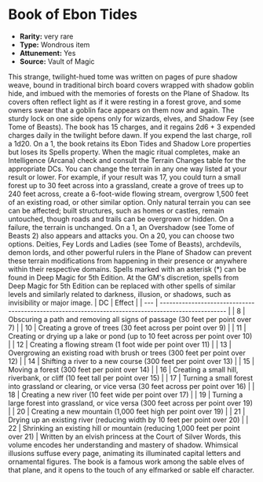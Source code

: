 
# Book of Ebon Tides

* **Rarity:** very rare
* **Type:** Wondrous item
* **Attunement:** Yes
* **Source:** Vault of Magic


This strange, twilight-hued tome was written on pages of pure shadow weave, bound in traditional birch board covers wrapped with shadow goblin hide, and imbued with the memories of forests on the Plane of Shadow. Its covers often reflect light as if it were resting in a forest grove, and some owners swear that a goblin face appears on them now and again. The sturdy lock on one side opens only for wizards, elves, and Shadow Fey (see Tome of Beasts). The book has 15 charges, and it regains 2d6 + 3 expended charges daily in the twilight before dawn. If you expend the last charge, roll a 1d20. On a 1, the book retains its Ebon Tides and Shadow Lore properties but loses its Spells property. When the magic ritual completes, make an Intelligence (Arcana) check and consult the Terrain Changes table for the appropriate DCs. You can change the terrain in any one way listed at your result or lower. For example, if your result was 17, you could turn a small forest up to 30 feet across into a grassland, create a grove of trees up to 240 feet across, create a 6-foot-wide flowing stream, overgrow 1,500 feet of an existing road, or other similar option. Only natural terrain you can see can be affected; built structures, such as homes or castles, remain untouched, though roads and trails can be overgrown or hidden. On a failure, the terrain is unchanged. On a 1, an Overshadow (see Tome of Beasts 2) also appears and attacks you. On a 20, you can choose two options. Deities, Fey Lords and Ladies (see Tome of Beasts), archdevils, demon lords, and other powerful rulers in the Plane of Shadow can prevent these terrain modifications from happening in their presence or anywhere within their respective domains. Spells marked with an asterisk (*) can be found in Deep Magic for 5th Edition. At the GM's discretion, spells from Deep Magic for 5th Edition can be replaced with other spells of similar levels and similarly related to darkness, illusion, or shadows, such as invisibility or major image. | DC | Effect |
| --- | --------------------------------------------------------------------------------------------------- |
| 8 | Obscuring a path and removing all signs of passage (30 feet per point over 7) |
| 10 | Creating a grove of trees (30 feet across per point over 9) |
| 11 | Creating or drying up a lake or pond (up to 10 feet across per point over 10) |
| 12 | Creating a flowing stream (1 foot wide per point over 11) |
| 13 | Overgrowing an existing road with brush or trees (300 feet per point over 12) |
| 14 | Shifting a river to a new course (300 feet per point over 13) |
| 15 | Moving a forest (300 feet per point over 14) |
| 16 | Creating a small hill, riverbank, or cliff (10 feet tall per point over 15) |
| 17 | Turning a small forest into grassland or clearing, or vice versa (30 feet across per point over 16) |
| 18 | Creating a new river (10 feet wide per point over 17) |
| 19 | Turning a large forest into grassland, or vice versa (300 feet across per point over 19) |
| 20 | Creating a new mountain (1,000 feet high per point over 19) |
| 21 | Drying up an existing river (reducing width by 10 feet per point over 20) |
| 22 | Shrinking an existing hill or mountain (reducing 1,000 feet per point over 21) | Written by an elvish princess at the Court of Silver Words, this volume encodes her understanding and mastery of shadow. Whimsical illusions suffuse every page, animating its illuminated capital letters and ornamental figures. The book is a famous work among the sable elves of that plane, and it opens to the touch of any elfmarked or sable elf character.
